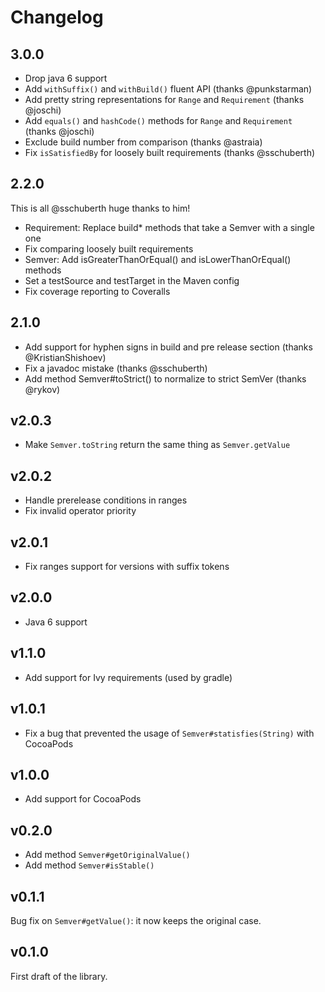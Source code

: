 # Changelog

## 3.0.0

- Drop java 6 support
- Add `withSuffix()` and `withBuild()` fluent API (thanks @punkstarman)
- Add pretty string representations for `Range` and `Requirement` (thanks @joschi)
- Add `equals()` and `hashCode()` methods for `Range` and `Requirement` (thanks @joschi)
- Exclude build number from comparison (thanks @astraia)
- Fix `isSatisfiedBy` for loosely built requirements (thanks @sschuberth)

## 2.2.0

This is all @sschuberth huge thanks to him!
* Requirement: Replace build* methods that take a Semver with a single one
* Fix comparing loosely built requirements
* Semver: Add isGreaterThanOrEqual() and isLowerThanOrEqual() methods
* Set a testSource and testTarget in the Maven config
* Fix coverage reporting to Coveralls

## 2.1.0

* Add support for hyphen signs in build and pre release section (thanks @KristianShishoev)
* Fix a javadoc mistake (thanks @sschuberth)
* Add method Semver#toStrict() to normalize to strict SemVer (thanks @rykov)

## v2.0.3

* Make `Semver.toString` return the same thing as `Semver.getValue`

## v2.0.2

* Handle prerelease conditions in ranges
* Fix invalid operator priority

## v2.0.1

* Fix ranges support for versions with suffix tokens

## v2.0.0

* Java 6 support

## v1.1.0

* Add support for Ivy requirements (used by gradle)

## v1.0.1

* Fix a bug that prevented the usage of `Semver#statisfies(String)` with CocoaPods

## v1.0.0

* Add support for CocoaPods

## v0.2.0

* Add method `Semver#getOriginalValue()`
* Add method `Semver#isStable()`

## v0.1.1

Bug fix on `Semver#getValue()`: it now keeps the original case.

## v0.1.0

First draft of the library.
